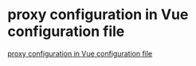# proxy configuration in Vue configuration file
[proxy configuration in Vue configuration file](https://aiwithcloud.com/2022/09/16/proxy_configuration_in_vue_configuration_file/)
